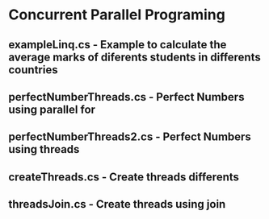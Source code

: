 # Concurrent Parallel Programing
## exampleLinq.cs - Example to calculate the average marks of diferents students in differents countries
## perfectNumberThreads.cs - Perfect Numbers using parallel for
## perfectNumberThreads2.cs - Perfect Numbers using threads
## createThreads.cs - Create threads differents
## threadsJoin.cs - Create threads using join
